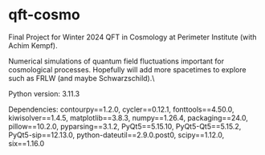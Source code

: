 # qft-cosmo
Final Project for Winter 2024 QFT in Cosmology at Perimeter Institute (with Achim Kempf). 

Numerical simulations of quantum field fluctuations important for cosmological processes. 
Hopefully will add more spacetimes to explore such as FRLW (and maybe Schwarzschild).\\


Python version: 3.11.3

Dependencies: contourpy==1.2.0, cycler==0.12.1, fonttools==4.50.0, kiwisolver==1.4.5, matplotlib==3.8.3, numpy==1.26.4, packaging==24.0, pillow==10.2.0, pyparsing==3.1.2, PyQt5==5.15.10, PyQt5-Qt5==5.15.2, PyQt5-sip==12.13.0, python-dateutil==2.9.0.post0, scipy==1.12.0, six==1.16.0

